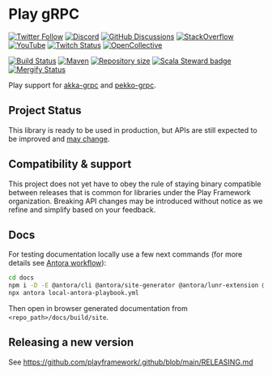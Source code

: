 # Play gRPC

[![Twitter Follow](https://img.shields.io/twitter/follow/playframework?label=follow&style=flat&logo=twitter&color=brightgreen)](https://twitter.com/playframework)
[![Discord](https://img.shields.io/discord/931647755942776882?logo=discord&logoColor=white)](https://discord.gg/g5s2vtZ4Fa)
[![GitHub Discussions](https://img.shields.io/github/discussions/playframework/playframework?&logo=github&color=brightgreen)](https://github.com/playframework/playframework/discussions)
[![StackOverflow](https://img.shields.io/static/v1?label=stackoverflow&logo=stackoverflow&logoColor=fe7a16&color=brightgreen&message=playframework)](https://stackoverflow.com/tags/playframework)
[![YouTube](https://img.shields.io/youtube/channel/views/UCRp6QDm5SDjbIuisUpxV9cg?label=watch&logo=youtube&style=flat&color=brightgreen&logoColor=ff0000)](https://www.youtube.com/channel/UCRp6QDm5SDjbIuisUpxV9cg)
[![Twitch Status](https://img.shields.io/twitch/status/playframework?logo=twitch&logoColor=white&color=brightgreen&label=live%20stream)](https://www.twitch.tv/playframework)
[![OpenCollective](https://img.shields.io/opencollective/all/playframework?label=financial%20contributors&logo=open-collective)](https://opencollective.com/playframework)

[![Build Status](https://github.com/playframework/play-grpc/actions/workflows/build-test.yml/badge.svg)](https://github.com/playframework/play-grpc/actions/workflows/build-test.yml)
[![Maven](https://img.shields.io/maven-central/v/org.playframework/play-grpc-runtime_2.13.svg?logo=apache-maven)](https://mvnrepository.com/artifact/org.playframework/play-grpc-runtime_2.13)
[![Repository size](https://img.shields.io/github/repo-size/playframework/play-grpc.svg?logo=git)](https://github.com/playframework/play-grpc)
[![Scala Steward badge](https://img.shields.io/badge/Scala_Steward-helping-blue.svg?style=flat&logo=data:image/png;base64,iVBORw0KGgoAAAANSUhEUgAAAA4AAAAQCAMAAAARSr4IAAAAVFBMVEUAAACHjojlOy5NWlrKzcYRKjGFjIbp293YycuLa3pYY2LSqql4f3pCUFTgSjNodYRmcXUsPD/NTTbjRS+2jomhgnzNc223cGvZS0HaSD0XLjbaSjElhIr+AAAAAXRSTlMAQObYZgAAAHlJREFUCNdNyosOwyAIhWHAQS1Vt7a77/3fcxxdmv0xwmckutAR1nkm4ggbyEcg/wWmlGLDAA3oL50xi6fk5ffZ3E2E3QfZDCcCN2YtbEWZt+Drc6u6rlqv7Uk0LdKqqr5rk2UCRXOk0vmQKGfc94nOJyQjouF9H/wCc9gECEYfONoAAAAASUVORK5CYII=)](https://scala-steward.org)
[![Mergify Status](https://img.shields.io/endpoint.svg?url=https://api.mergify.com/v1/badges/playframework/play-grpc&style=flat)](https://mergify.com)

Play support for [akka-grpc](https://doc.akka.io/docs/akka-grpc/current/) and [pekko-grpc](https://pekko.apache.org/docs/pekko-grpc/current/overview.html).

## Project Status

This library is ready to be used in production, but APIs are still expected to be improved and [may change](https://doc.akka.io/docs/akka/current/common/may-change.html).

## Compatibility & support

This project does not yet have to obey the rule of staying binary compatible between releases that is common for libraries under the Play Framework organization. Breaking API changes may be introduced without notice as we refine and simplify based on your feedback.

## Docs

For testing documentation locally use a few next commands (for more details see [Antora workflow](https://github.com/playframework/.github/blob/main/.github/workflows/antora.yml)):

```bash
cd docs
npm i -D -E @antora/cli @antora/site-generator @antora/lunr-extension @asciidoctor/tabs
npx antora local-antora-playbook.yml
```

Then open in browser generated documentation from `<repo_path>/docs/build/site`.


## Releasing a new version

See https://github.com/playframework/.github/blob/main/RELEASING.md
